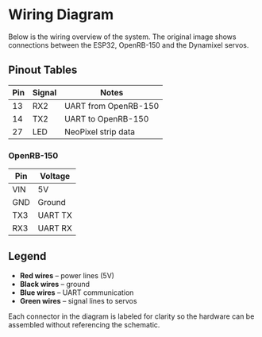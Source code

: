 # Wiring Diagram

Below is the wiring overview of the system. The original image shows connections between the ESP32, OpenRB-150 and the Dynamixel servos.

## Pinout Tables

| Pin | Signal | Notes |
|-----|--------|------|
| 13  | RX2    | UART from OpenRB-150 |
| 14  | TX2    | UART to OpenRB-150 |
| 27  | LED    | NeoPixel strip data |

### OpenRB-150

| Pin | Voltage |
|-----|---------|
| VIN | 5V      |
| GND | Ground  |
| TX3 | UART TX |
| RX3 | UART RX |

## Legend

- **Red wires** – power lines (5V)
- **Black wires** – ground
- **Blue wires** – UART communication
- **Green wires** – signal lines to servos

Each connector in the diagram is labeled for clarity so the hardware can be assembled without referencing the schematic.
